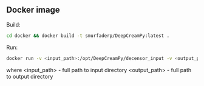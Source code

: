 Docker image
------------

Build: 
```bash
cd docker && docker build -t smurfaderp/DeepCreamPy:latest . 
```

Run:
```bash
docker run -v <input_path>:/opt/DeepCreamPy/decensor_input -v <output_path>:/opt/DeepCreamPy/decensor_output deeppomf/DeepCreamPy:latest
```
where
<input_path> - full path to input directory
<output_path> - full path to output directory
